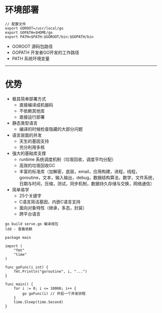 # 环境部署
```
// 配置文件
export GOROOT=/usr/local/go 
export GOPATH=$HOME/go
export PATH=$PATH:$GOROOT/bin:$GOPATH/bin
```

- GOROOT 源码包路径
- GOPATH 开发者GO开发的工作路径
- PATH 系统环境变量

---

# 优势

- 极其简单部署方式
  - 直接编译成机器码
  - 不依赖其他库
  - 直接运行部署
- 静态类型语言
  - 编译的时候检查隐藏的大部分问题
- 语言层面的并发
  - 天生的基因支持
  - 充分利用多核
- 强大的基础库支撑
  - runtime 系统调度机制（垃圾回收，调度平均分配）
  - 高效的垃圾回收GC
  - 丰富的标准库（加解密，底层，email，应用构建，进程，线程，goroutine，文本，输入输出，debug，数据结构算法，数学，文件系统，日期与时间，压缩，测试，同步机制，数据持久存储与交换，网络通信）
- 简单易学
  - 25个关键字
  - C语言简洁基因，内嵌C语言支持
  - 面向对象特性（继承，多态，封装）
  - 跨平台语言
  
```
go build serve.go 编译成包
ldd - 查看依赖
```

```golang
package main

import (
	"fmt"
	"time"
)

func goFunc(i int) {
	fmt.Println("goroutine", i, "...")
}

func main() {
	for i := 0; i <= 10000; i++ {
		go goFunc(i) // 开启一个并发协程
	}
	time.Sleep(time.Second)
}

```